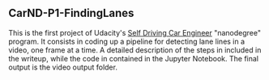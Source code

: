 ## CarND-P1-FindingLanes

This is the first project of Udacity's [Self Driving Car Engineer](https://www.udacity.com/course/self-driving-car-engineer-nanodegree--nd013) "nanodegree" program. It consists in coding up a pipeline for detecting lane lines in a video, one frame at a time. A detailed description of the steps in included in the writeup, while the code in contained in the Jupyter Notebook. The final output is the video output folder. 
